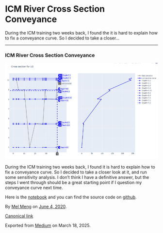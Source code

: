 # ICM River Cross Section Conveyance

During the ICM training two weeks back, I found the it is hard to explain how to fix a conveyance curve. So I decided to take a closer…

---

### ICM River Cross Section Conveyance

![](images\1_q4j5rPqRmANdt11JcwUWHw.png)

During the ICM training two weeks back, I found it is hard to explain how to fix a conveyance curve. So I decided to take a closer look at it, and run some sensitivity analysis. I don’t think I have a definitive answer, but the steps I went through should be a great starting point if I question my   
conveyance curve next time.

Here is the [notebook](https://nbviewer.jupyter.org/github/mel-meng/SewerAnalysis/blob/master/references/river/conveyance/ICM%20conveyance%20curve%20sensitivity%20analysis.ipynb) and you can find the source code on [github](https://github.com/mel-meng/SewerAnalysis/blob/master/references/river/conveyance/ICM%20conveyance%20curve%20sensitivity%20analysis.ipynb).

By [Mel Meng](https://medium.com/@mel-meng-pe) on [June 4, 2020](https://medium.com/p/2c71be87712a).

[Canonical link](https://medium.com/@mel-meng-pe/icm-river-cross-section-conveyance-2c71be87712a)

Exported from [Medium](https://medium.com) on March 18, 2025.
